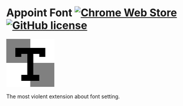 # Appoint Font [![Chrome Web Store](https://img.shields.io/chrome-web-store/v/lmjdabbpgabigbonekfpjhfgjekpnkge.svg?maxAge=86400)](https://chrome.google.com/webstore/detail/lmjdabbpgabigbonekfpjhfgjekpnkge) [![GitHub license](https://img.shields.io/badge/license-MIT-blue.svg)](https://raw.githubusercontent.com/BlackGlory/appoint-font/master/LICENSE)

[![appoint-font](https://raw.githubusercontent.com/BlackGlory/appoint-font/master/src/assets/images/icon-128.png)](https://chrome.google.com/webstore/detail/lmjdabbpgabigbonekfpjhfgjekpnkge)

The most violent extension about font setting.
